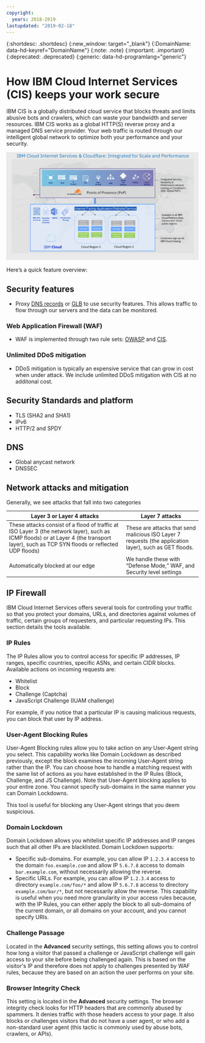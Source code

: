 ```yaml
---
copyright:
  years: 2018-2019
lastupdated: "2019-02-18"
---
```


{:shortdesc: .shortdesc}
{:new_window: target="_blank"}
{:DomainName: data-hd-keyref="DomainName"}
{:note: .note}
{:important: .important}
{:deprecated: .deprecated}
{:generic: data-hd-programlang="generic"}

# How IBM Cloud Internet Services (CIS) keeps your work secure

IBM CIS is a globally distributed cloud service that blocks threats and limits abusive bots and crawlers, which can waste your bandwidth and server resources. IBM CIS works as a global HTTP(S) reverse proxy and a managed DNS service provider. Your web traffic is routed through our intelligent global network to optimize both your performance and your security.

![security-graphic.png](images/security-graphic.png)

Here’s a quick feature overview:

## Security features
 * Proxy [DNS records](/docs/infrastructure/cis?topic=cis-dns-concepts#proxying-dns-records) or [GLB](/docs/infrastructure/cis?topic=cis-global-load-balancer-glb-concepts) to use security features. This allows traffic to flow through our servers and the data can be monitored.
### Web Application Firewall (WAF)
 * WAF is implemented through two rule sets: [OWASP](/docs/infrastructure/cis?topic=cis-owasp-rule-set-for-waf) and [CIS](/docs/infrastructure/cis?topic=cis-waf-settings#cis-rule-set-for-waf).
### Unlimited DDoS mitigation
 * DDoS mitigation is typically an expensive service that can grow in cost when under attack. We include unlimited DDoS mitigation with CIS at no additonal cost.

## Security Standards and platform

 * TLS (SHA2 and SHA1)
 * IPv6
 * HTTP/2 and SPDY

## DNS

 * Global anycast network
 * DNSSEC

## Network attacks and mitigation

Generally, we see attacks that fall into two categories

| Layer 3 or Layer 4 attacks | Layer 7 attacks |
|------------------------------|-----------------|
|These attacks consist of a flood of traffic at ISO Layer 3 (the network layer), such as ICMP floods) or at Layer 4 (the transport layer), such as TCP SYN floods or reflected UDP floods) |These are attacks that send malicious ISO Layer 7 requests (the application layer), such as GET floods.  |
| Automatically blocked at our edge | We handle these with “Defense Mode,” WAF, and Security level settings |

## IP Firewall

IBM Cloud Internet Services offers several tools for controlling your traffic so that you protect your domains, URLs, and directories against volumes of traffic, certain groups of requesters, and particular requesting IPs. This section details the tools available.

### IP Rules
The IP Rules allow you to control access for specific IP addresses, IP ranges, specific countries, specific ASNs, and certain CIDR blocks. Available actions on incoming requests are:
  * Whitelist 
  * Block 
  * Challenge (Captcha) 
  * JavaScript Challenge (IUAM challenge)

For example, if you notice that a particular IP is causing malicious requests, you can block that user by IP address.

### User-Agent Blocking Rules
User-Agent Blocking rules allow you to take action on any User-Agent string you select. This capability works like Domain Lockdown as described previously, except the block examines the incoming User-Agent string rather than the IP. You can choose how to handle a matching request with the same list of actions as you have established in the IP Rules (Block, Challenge, and JS Challenge). Note that User-Agent blocking applies to your entire zone. You cannot specify sub-domains in the same manner you can Domain Lockdowns.

This tool is useful for blocking any User-Agent strings that you deem suspicious. 

### Domain Lockdown
Domain Lockdown allows you whitelist specific IP addresses and IP ranges such that all other IPs are blacklisted. Domain Lockdown supports:

  * Specific sub-domains. For example, you can allow IP `1.2.3.4` access to the domain `foo.example.com` and allow IP `5.6.7.8` access to domain `bar.example.com`, without necessarily allowing the reverse.
  * Specific URLs. For example, you can allow IP `1.2.3.4` access to directory `example.com/foo/*` and allow IP `5.6.7.8`  access to directory `example.com/bar/*`, but not necessarily allow the reverse.
This capability is useful when you need more granularity in your access rules because, with the IP Rules, you can either apply the block to all sub-domains of the current domain, or all domains on your account, and you cannot specify URIs.

### Challenge Passage
Located in the **Advanced** security settings, this setting allows you to control how long a visitor that passed a challenge or JavaScript challenge will gain access to your site before being challenged again. This is based on the visitor's IP and therefore does not apply to challenges presented by WAF rules, because they are based on an action the user performs on your site.

### Browser Integrity Check
This setting is located in the **Advanced** security settings. The browser integrity check looks for HTTP headers that are commonly abused by spammers. It denies traffic with those headers access to your page. It also blocks or challenges visitors that do not have a user agent, or who add a non-standard user agent (this tactic is commonly used by abuse bots, crawlers, or APIs).
